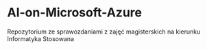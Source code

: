 # AI-on-Microsoft-Azure
Repozytorium ze sprawozdaniami z zajęć magisterskich na kierunku Informatyka Stosowana
